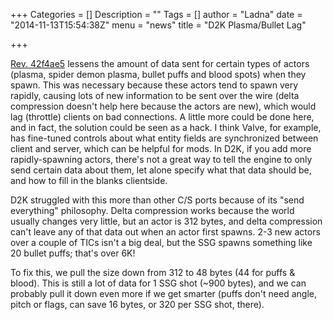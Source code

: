 +++
Categories = []
Description = ""
Tags = []
author = "Ladna"
date = "2014-11-13T15:54:38Z"
menu = "news"
title = "D2K Plasma/Bullet Lag"

+++

[Rev. 42f4ae5](https://github.com/camgunz/d2k/commit/42f4ae5f65a630844284c049393db58233225c0a)
lessens the amount of data sent for certain types of actors (plasma, spider
demon plasma, bullet puffs and blood spots) when they spawn.  This was
necessary because these actors tend to spawn very rapidly, causing lots of new
information to be sent over the wire (delta compression doesn't help here
because the actors are new), which would lag (throttle) clients on bad
connections.  A little more could be done here, and in fact, the solution could
be seen as a hack.  I think Valve, for example, has fine-tuned controls about
what entity fields are synchronized between client and server, which can be
helpful for mods.  In D2K, if you add more rapidly-spawning actors, there's not
a great way to tell the engine to only send certain data about them, let alone
specify what that data should be, and how to fill in the blanks clientside.

D2K struggled with this more than other C/S ports because of its "send
everything" philosophy.  Delta compression works because the world usually
changes very little, but an actor is 312 bytes, and delta compression can't
leave any of that data out when an actor first spawns.  2-3 new actors over a
couple of TICs isn't a big deal, but the SSG spawns something like 20 bullet
puffs; that's over 6K!

To fix this, we pull the size down from 312 to 48 bytes (44 for puffs &amp;
blood).  This is still a lot of data for 1 SSG shot (~900 bytes), and we can
probably pull it down even more if we get smarter (puffs don't need angle,
pitch or flags, can save 16 bytes, or 320 per SSG shot, there).

